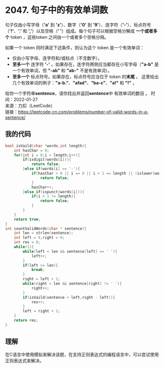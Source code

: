 # 2047. 句子中的有效单词数
句子仅由小写字母（**'a'** 到 **'z'**）、数字（**'0'** 到 **'9'**）、连字符（**'-'**）、标点符号（**'!'**、**'.'** 和 **','**）以及空格（**' '**）组成。每个句子可以根据空格分解成 **一个或者多个** token ，这些token 之间由一个或者多个空格分隔。

如果一个 token 同时满足下述条件，则认为这个 token 是一个有效单词：

- 仅由小写字母、连字符和/或标点（不含数字）。
- **至多一个** 连字符 **'-'** 。如果存在，连字符两侧应当都存在小写字母（**"a-b"** 是一个有效单词，但 **"-ab"** 和 **"ab-"** 不是有效单词）。
- **至多一个** 标点符号。如果存在，标点符号应当位于 token 的**末尾** 。
这里给出几个有效单词的例子：**"a-b."**、**"afad"**、**"ba-c"**、**"a!"** 和 **"!"** 。

给你一个字符串**sentence**，请你找出并返回**sentence**中 有效单词的数目 。
时间：2022-01-27  
来源：力扣（LeetCode）  
链接：https://leetcode-cn.com/problems/number-of-valid-words-in-a-sentence/

## 我的代码
```C
bool isVaild(char *words,int length){
    int hasChar = 0;
    for(int i = 0;i < length;i++){
        if(isdigit(words[i])){
            return false;
        }else if(words[i] == '-'){
            if(hasChar > 0 || i == 0 || i + 1 == length || !islower(words[i - 1]) || !islower(words[i + 1])){
                return false;
            }
            hasChar++;
        }else if(ispunct(words[i])){
            if(i + 1 != length){
                return false;
            }
        }
    }
    return true;
}
int countValidWords(char * sentence){
    int len = strlen(sentence);
    int left = 0,right = 0;
    int res = 0;
    while(1){
        while(left < len && sentence[left] == ' '){
            left++;
        }
        if(left >= len){
            break;
        }
        right = left + 1;
        while(right < len && sentence[right] != ' '){
            right++;
        }
        if(isVaild(sentence + left,right - left)){
            res++;
        }    
        left = right + 1;
    }
    return res;
}
```

## 理解
在C语言中使用模拟来解决该题，在支持正则表达式的编程语言中，可以尝试使用正则表达式来解决。
